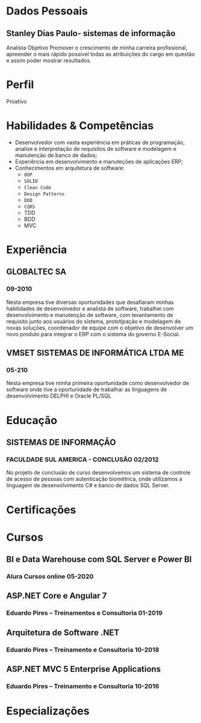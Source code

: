 # Dados Pessoais
## Stanley Dias Paulo- sistemas de informação
Analista  Objetivo
Promover o crescimento de minha carreira profissional, apreender o mais rápido possível todas as atribuições do cargo em questão e assim poder mostrar resultados.

# Perfil
Proativo

# Habilidades & Competências
* Desenvolvedor com vasta experiência em práticas de programação, analise e interpretação de requisitos de software e modelagem e manutenção de banco de dados;
* Experiência em desenvolvimento e manuteções de aplicações ERP;
* Conhecimentos em arquitetura de software:
    * `OOP`
    * `SOLID`
    * `Clean Code`
    * `Design Patterns`
    * `DDD`
    * `CQRS`
    * TDD
    * BDD
    * MVC

# Experiência
## GLOBALTEC SA
### 09-2010
Nesta empresa tive diversas oportunidades que desafiaram minhas habilidades de desenvolvedor e analista de software, trabalhei com desenvolvimento e manutenção de software, com levantamento de requisito junto aos usuários do sistema, prototipação e modelagem de novas soluções, coordenador de equipe com o objetivo de desenvolver um novo produto para integrar o ERP com o sistema do governo E-Social.

## VMSET SISTEMAS DE INFORMÁTICA LTDA ME
### 05-210
Nesta empresa tive minha primeira oportunidade como desenvolvedor de software onde tive a oportunidade de trabalhar as linguagens de desenvolvimento DELPHI e Oracle PL/SQL

# Educação
## SISTEMAS DE INFORMAÇÃO
### FACULDADE SUL AMERICA - CONCLUSÃO 02/2012
No projeto de conclusão de curso desenvolvemos um sistema de controle de acesso de pessoas com autenticação biométrica, onde utilizamos a linguagem de desenvolvimento C# e banco de dados SQL Server.

# Certificações

# Cursos
## BI e Data Warehouse com SQL Server e Power BI 
### Alura Cursos online 05-2020
## ASP.NET Core e Angular 7 
### Eduardo Pires – Treinamentos e Consultoria 01-2019
## Arquitetura de Software .NET
### Eduardo Pires – Treinamento e Consultoria 10-2018
## ASP.NET MVC 5 Enterprise Applications 
### Eduardo Pires – Treinamento e Consultoria 10-2016

# Especializações
